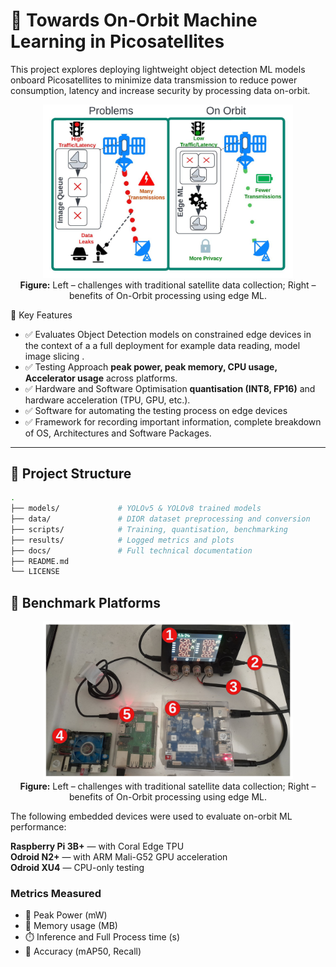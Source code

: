 # 🚀 Towards On-Orbit Machine Learning in Picosatellites

This project explores deploying lightweight object detection ML models onboard Picosatellites to minimize data transmission to reduce power consumption, latency and increase security by processing data on-orbit.
 
 
<p align="center">
  <img src="assets/Introdiagram.JPG" alt="On-Orbit ML diagram" width="400"/>
  <br>
  <b>Figure:</b> Left – challenges with traditional satellite data collection; Right – benefits of On-Orbit processing using edge ML.
</p>
📌 Key Features

- ✅ Evaluates Object Detection models on constrained edge devices in the context of a a full deployment for example data reading, model image slicing .
- ✅ Testing Approach **peak power, peak memory, CPU usage, Accelerator usage** across platforms.
- ✅ Hardware and Software Optimisation **quantisation (INT8, FP16)** and hardware acceleration (TPU, GPU, etc.).
- ✅ Software for automating the testing process on edge devices
- ✅ Framework for recording important information, complete breakdown of OS, Architectures and Software Packages.

---

## 📁 Project Structure

```bash
.
├── models/             # YOLOv5 & YOLOv8 trained models
├── data/               # DIOR dataset preprocessing and conversion
├── scripts/            # Training, quantisation, benchmarking
├── results/            # Logged metrics and plots
├── docs/               # Full technical documentation
├── README.md
└── LICENSE
``` 
## 🧪 Benchmark Platforms

<p align="center">
  <img src="assets/SmartpowerandBoard.jpeg" alt="On-Orbit ML diagram" width="400"/>
  <br>
  <b>Figure:</b> Left – challenges with traditional satellite data collection; Right – benefits of On-Orbit processing using edge ML.
</p>

The following embedded devices were used to evaluate on-orbit ML performance:

**Raspberry Pi 3B+** — with Coral Edge TPU  
**Odroid N2+** — with ARM Mali-G52 GPU acceleration  
**Odroid XU4** — CPU-only testing

### Metrics Measured

- 🔋 Peak Power (mW)
- 💾 Memory usage (MB)
- ⏱️ Inference and Full Process time (s)
- 🎯 Accuracy (mAP50, Recall)

